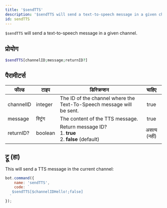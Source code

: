 ```yaml
---
title: '$sendTTS'
description: '$sendTTS will send a text-to-speech message in a given channel.'
id: sendTTS
---
```


`$sendTTS` will send a text-to-speech message in a given channel.

## प्रोयोग

```php
$sendTTS[channelID;message;returnID?]
```

## पैरामीटर्स

| फील्ड     | टाइप     | डिस्क्रिप्शन                                                                     |    चाहिए     |
| --------- | -------- | -------------------------------------------------------------------------------- |:------------:|
| channelID | integer  | The ID of the channel where the Text-To-Speech message will be sent.             |     true     |
| message   | स्ट्रिंग | The content of the TTS message.                                                  |     true     |
| returnID? | boolean  | Return message ID?  <br /> 1. **true** <br /> 2. **false** (default) | असत्य (नहीं) |

## ट्रू (हा)

This will send a TTS message in the current channel:

```javascript
bot.command({
    name: 'sendTTS',
    code: `
   $sendTTS[$channelIDHello!;false]
  `
});
```